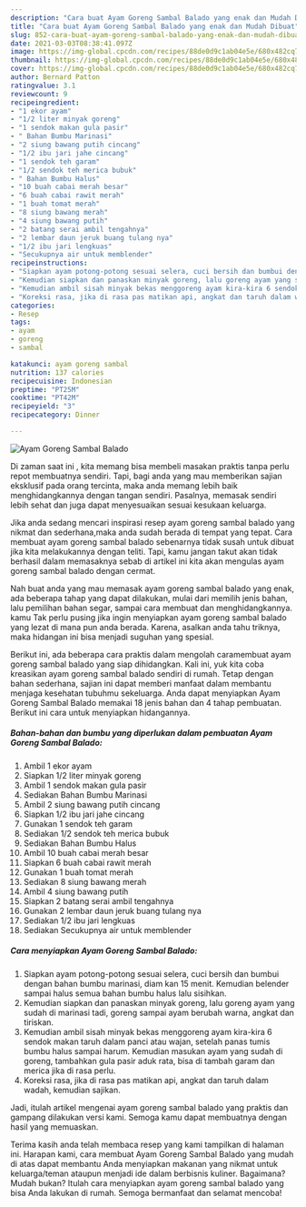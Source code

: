 ```yaml
---
description: "Cara buat Ayam Goreng Sambal Balado yang enak dan Mudah Dibuat"
title: "Cara buat Ayam Goreng Sambal Balado yang enak dan Mudah Dibuat"
slug: 852-cara-buat-ayam-goreng-sambal-balado-yang-enak-dan-mudah-dibuat
date: 2021-03-03T08:38:41.097Z
image: https://img-global.cpcdn.com/recipes/88de0d9c1ab04e5e/680x482cq70/ayam-goreng-sambal-balado-foto-resep-utama.jpg
thumbnail: https://img-global.cpcdn.com/recipes/88de0d9c1ab04e5e/680x482cq70/ayam-goreng-sambal-balado-foto-resep-utama.jpg
cover: https://img-global.cpcdn.com/recipes/88de0d9c1ab04e5e/680x482cq70/ayam-goreng-sambal-balado-foto-resep-utama.jpg
author: Bernard Patton
ratingvalue: 3.1
reviewcount: 9
recipeingredient:
- "1 ekor ayam"
- "1/2 liter minyak goreng"
- "1 sendok makan gula pasir"
- " Bahan Bumbu Marinasi"
- "2 siung bawang putih cincang"
- "1/2 ibu jari jahe cincang"
- "1 sendok teh garam"
- "1/2 sendok teh merica bubuk"
- " Bahan Bumbu Halus"
- "10 buah cabai merah besar"
- "6 buah cabai rawit merah"
- "1 buah tomat merah"
- "8 siung bawang merah"
- "4 siung bawang putih"
- "2 batang serai ambil tengahnya"
- "2 lembar daun jeruk buang tulang nya"
- "1/2 ibu jari lengkuas"
- "Secukupnya air untuk memblender"
recipeinstructions:
- "Siapkan ayam potong-potong sesuai selera, cuci bersih dan bumbui dengan bahan bumbu marinasi, diam kan 15 menit. Kemudian belender sampai halus semua bahan bumbu halus lalu sisihkan."
- "Kemudian siapkan dan panaskan minyak goreng, lalu goreng ayam yang sudah di marinasi tadi, goreng sampai ayam berubah warna, angkat dan tiriskan."
- "Kemudian ambil sisah minyak bekas menggoreng ayam kira-kira 6 sendok makan taruh dalam panci atau wajan, setelah panas tumis bumbu halus sampai harum. Kemudian masukan ayam yang sudah di goreng, tambahkan gula pasir aduk rata, bisa di tambah garam dan merica jika di rasa perlu."
- "Koreksi rasa, jika di rasa pas matikan api, angkat dan taruh dalam wadah, kemudian sajikan."
categories:
- Resep
tags:
- ayam
- goreng
- sambal

katakunci: ayam goreng sambal 
nutrition: 137 calories
recipecuisine: Indonesian
preptime: "PT25M"
cooktime: "PT42M"
recipeyield: "3"
recipecategory: Dinner

---
```



![Ayam Goreng Sambal Balado](https://img-global.cpcdn.com/recipes/88de0d9c1ab04e5e/680x482cq70/ayam-goreng-sambal-balado-foto-resep-utama.jpg)

Di zaman  saat ini , kita memang bisa membeli masakan praktis tanpa perlu repot membuatnya sendiri. Tapi, bagi anda yang mau memberikan sajian eksklusif pada orang tercinta, maka anda memang lebih baik menghidangkannya dengan tangan sendiri. Pasalnya, memasak sendiri lebih sehat dan juga dapat menyesuaikan sesuai kesukaan keluarga.

Jika anda sedang mencari inspirasi resep ayam goreng sambal balado yang nikmat dan sederhana,maka anda sudah berada di tempat yang tepat. Cara membuat ayam goreng sambal balado  sebenarnya tidak susah untuk dibuat jika kita melakukannya dengan teliti. Tapi, kamu jangan takut akan tidak berhasil dalam memasaknya 
sebab di artikel ini kita akan mengulas ayam goreng sambal balado dengan cermat.  



Nah buat anda yang mau memasak ayam goreng sambal balado yang enak, ada beberapa tahap yang dapat dilakukan, mulai dari memilih jenis bahan, lalu pemilihan bahan segar, sampai cara membuat dan menghidangkannya. kamu Tak perlu pusing jika ingin menyiapkan ayam goreng sambal balado yang lezat di mana pun anda berada. Karena, asalkan anda  tahu triknya, maka hidangan ini bisa menjadi suguhan yang spesial.

Berikut ini, ada beberapa cara praktis  dalam mengolah caramembuat ayam goreng sambal balado yang siap dihidangkan. Kali ini, yuk kita coba kreasikan ayam goreng sambal balado sendiri di rumah. Tetap dengan bahan sederhana, sajian ini dapat memberi manfaat dalam membantu menjaga kesehatan tubuhmu sekeluarga. Anda dapat menyiapkan Ayam Goreng Sambal Balado memakai 18 jenis bahan dan 4 tahap pembuatan. Berikut ini cara untuk menyiapkan hidangannya.

<!--inarticleads1-->

##### Bahan-bahan dan bumbu yang diperlukan dalam pembuatan Ayam Goreng Sambal Balado:

1. Ambil 1 ekor ayam
1. Siapkan 1/2 liter minyak goreng
1. Ambil 1 sendok makan gula pasir
1. Sediakan  Bahan Bumbu Marinasi
1. Ambil 2 siung bawang putih cincang
1. Siapkan 1/2 ibu jari jahe cincang
1. Gunakan 1 sendok teh garam
1. Sediakan 1/2 sendok teh merica bubuk
1. Sediakan  Bahan Bumbu Halus
1. Ambil 10 buah cabai merah besar
1. Siapkan 6 buah cabai rawit merah
1. Gunakan 1 buah tomat merah
1. Sediakan 8 siung bawang merah
1. Ambil 4 siung bawang putih
1. Siapkan 2 batang serai ambil tengahnya
1. Gunakan 2 lembar daun jeruk buang tulang nya
1. Sediakan 1/2 ibu jari lengkuas
1. Sediakan Secukupnya air untuk memblender




<!--inarticleads2-->

##### Cara menyiapkan Ayam Goreng Sambal Balado:

1. Siapkan ayam potong-potong sesuai selera, cuci bersih dan bumbui dengan bahan bumbu marinasi, diam kan 15 menit. Kemudian belender sampai halus semua bahan bumbu halus lalu sisihkan.
1. Kemudian siapkan dan panaskan minyak goreng, lalu goreng ayam yang sudah di marinasi tadi, goreng sampai ayam berubah warna, angkat dan tiriskan.
1. Kemudian ambil sisah minyak bekas menggoreng ayam kira-kira 6 sendok makan taruh dalam panci atau wajan, setelah panas tumis bumbu halus sampai harum. Kemudian masukan ayam yang sudah di goreng, tambahkan gula pasir aduk rata, bisa di tambah garam dan merica jika di rasa perlu.
1. Koreksi rasa, jika di rasa pas matikan api, angkat dan taruh dalam wadah, kemudian sajikan.




Jadi, itulah artikel mengenai  ayam goreng sambal balado  yang praktis dan gampang dilakukan versi kami. Semoga kamu dapat membuatnya dengan hasil yang memuaskan. 

Terima kasih anda telah membaca resep yang kami tampilkan di halaman ini. Harapan kami, cara membuat  Ayam Goreng Sambal Balado yang mudah di atas dapat membantu Anda menyiapkan makanan yang nikmat untuk keluarga/teman ataupun menjadi ide dalam berbisnis kuliner. Bagaimana? Mudah bukan? Itulah cara menyiapkan ayam goreng sambal balado yang bisa Anda lakukan di rumah. Semoga bermanfaat dan selamat mencoba!

